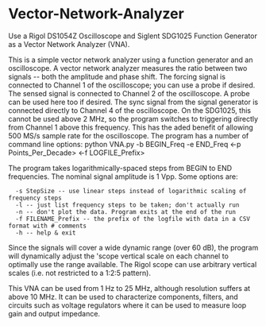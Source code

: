 # Vector-Network-Analyzer
Use a Rigol DS1054Z Oscilloscope and Siglent SDG1025 Function Generator as a Vector Network Analyzer (VNA).

This is a simple vector network analyzer using a function generator and an oscilloscope. A vector network analyzer measures the ratio between two signals -- both the amplitude and phase shift. 
The forcing signal is connected to Channel 1 of the oscilloscope; you can use a probe if desired.
The sensed signal is connected to Channel 2 of the oscilloscope. A probe can be used here too if desired. 
The sync signal from the signal generator is connected directly to Channel 4 of the oscilloscope. On the SDG1025, this cannot be used above 2 MHz, so the program switches to triggering directly from Channel 1 above this frequency. This has the aded benefit of allowing 500 MS/s sample rate for the oscilloscope. 
The program has a number of command line options:
python VNA.py -b BEGIN_Freq -e END_Freq <-p Points_Per_Decade> <-f LOGFILE_Prefix>

The program takes logarithmically-spaced steps from BEGIN to END frequencies. The nominal signal amplitude is 1 Vpp.
Some options are:
```
  -s StepSize -- use linear steps instead of logarithmic scaling of frequency steps
  -l -- just list frequency steps to be taken; don't actually run
  -n -- don't plot the data. Program exits at the end of the run
  -f FILENAME_Prefix -- the prefix of the logfile with data in a CSV format with # comments
  -h -- help & exit
```
  Since the signals will cover a wide dynamic range (over 60 dB), the program will dynamically adjust the 'scope vertical scale on each channel to optimally use the range available. The Rigol scope can use arbitrary vertical scales (i.e. not restricted to a 1:2:5 pattern).
  
  This VNA can be used from 1 Hz to 25 MHz, although resolution suffers at above 10 MHz. It can be used to characterize components, filters, and circuits such as voltage regulators where it can be used to measure loop gain and output impedance.
